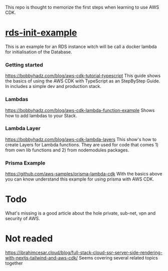 This repo is thought to memorize the first steps when learning to use AWS CDK. 

#  [rds-init-example](rds-init-example)
This is an example for an RDS instance witch will be call a docker lambda for initialisation of the Database. 


### Getting started 
https://bobbyhadz.com/blog/aws-cdk-tutorial-typescript
This guide shows the basics of using the AWS CDK with TypeScript as an StepByStep Guide. In includes a simple dev and production stack.

### Lambdas
https://bobbyhadz.com/blog/aws-cdk-lambda-function-example
Shows how to add lambdas to your Stack.

### Lambda Layer
https://bobbyhadz.com/blog/aws-cdk-lambda-layers
This show's how to create Layers for Lambda functions. They are used for code that comes 1) from own lib functions and 2) from nodemodules packages.

### Prisma Example 
https://github.com/aws-samples/prisma-lambda-cdk
With the basics above you can know understand this example for using prisma with AWS CDK.

# Todo
What's missing is a good article about the hole private, sub-net, vpn and security of AWS.


# Not readed
https://ibrahimcesar.cloud/blog/full-stack-cloud-ssr-server-side-rendering-with-nextjs-tailwind-and-aws-cdk/
Seems covering several related topics together
